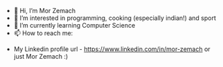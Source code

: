 - 👋 Hi, I’m Mor Zemach
- 👀 I’m interested in programming, cooking (especially indian!) and sport
- 🌱 I’m currently learning Computer Science
- 📫 How to reach me:
* My Linkedin profile url - https://www.linkedin.com/in/mor-zemach
or just Mor Zemach :)

<!---
MorZemach/MorZemach is a ✨ special ✨ repository because its `README.md` (this file) appears on your GitHub profile.
You can click the Preview link to take a look at your changes.
--->
